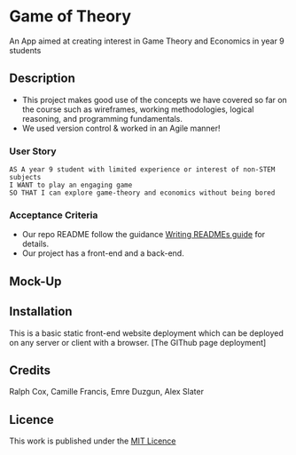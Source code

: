 # Game of Theory

An App aimed at creating interest in Game Theory and Economics in year 9 students

## Description

- This project makes good use of the concepts we have covered so far on the course such as wireframes, working methodologies, logical reasoning, and programming fundamentals.
- We used version control & worked in an Agile manner!

### User Story

```
AS A year 9 student with limited experience or interest of non-STEM subjects
I WANT to play an engaging game
SO THAT I can explore game-theory and economics without being bored
```

### Acceptance Criteria

- Our repo README follow the guidance [Writing READMEs guide](https://github.com/getfutureproof/fp_guides_wiki/wiki/Writing-READMEs) for details.
- Our project has a front-end and a back-end.

## Mock-Up

## Installation

This is a basic static front-end website deployment which can be deployed on any server or client with a browser. [The GIThub page deployment]

## Credits
Ralph Cox, Camille Francis, Emre Duzgun, Alex Slater

## Licence

This work is published under the [MIT Licence](./LICENSE)
